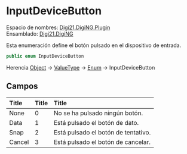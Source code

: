 # InputDeviceButton

Espacio de nombres: [Digi21.DigiNG.Plugin](https://app.gitbook.com/@digi21/s/ayuda-de-digi21/~/drafts/-MXh18pgdYOBZ8GisgGa/digi3d-net/programacion/.net/referencia/digi21.diging.plugin)   
Ensamblado: [Digi21.DigiNG](https://app.gitbook.com/@digi21/s/ayuda-de-digi21/~/drafts/-MXh18pgdYOBZ8GisgGa/digi3d-net/programacion/.net/referencia/digi21.diging)​‌

Esta enumeración define el botón pulsado en el dispositivo de entrada.

```csharp
public enum InputDeviceButton
```

‌Herencia [Object](https://docs.microsoft.com/en-us/dotnet/api/system.object?view=net-5.0) → [ValueType](https://docs.microsoft.com/en-us/dotnet/api/system.valuetype?view=net-5.0) → [Enum](https://docs.microsoft.com/en-us/dotnet/api/system.enum?view=net-5.0) → InputDeviceButton

## Campos <a id="campos"></a>

| ​Title | ​Title | ​Title |
| :--- | :--- | :--- |
| None | 0 | No se ha pulsado ningún botón. |
| Data | 1 | Está pulsado el botón de dato. |
| Snap | 2 | Está pulsado el botón de tentativo. |
| Cancel | 3 | Está pulsado el botón de cancelar. |



